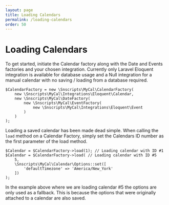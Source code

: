 ```yaml
---
layout: page
title: Loading Calendars
permalink: /loading-calendars
order: 50
---
```

# Loading Calendars

To get started, initiate the Calendar factory along with the Date and Events factories and your chosen integration. Currently only Laravel Eloquent integration is available for database usage and a Null integration for a manual calendar with no saving / loading from a database required.

    $CalendarFactory = new \Snscripts\MyCal\CalendarFactory(
        new \Snscripts\MyCal\Integrations\Eloquent\Calendar,
        new \Snscripts\MyCal\DateFactory(
            new \Snscripts\MyCal\EventFactory(
                new \Snscripts\MyCal\Integrations\Eloquent\Event
            )
        )
    );

Loading a saved calendar has been made dead simple. When calling the `load` method on a Calendar Factory, simply set the Calendars ID number as the first parameter of the load method.

    $Calendar = $CalendarFactory->load(1); // Loading calendar with ID #1
    $Calendar = $CalendarFactory->load( // Loading calendar with ID #5
        5,
        \Snscripts\MyCal\Calendar\Options::set([
            'defaultTimezone' => 'America/New_York'
        ])
    );

In the example above where we are loading calendar #5 the options are only used as a fallback. This is because the options that were originally attached to a calendar are also saved.
